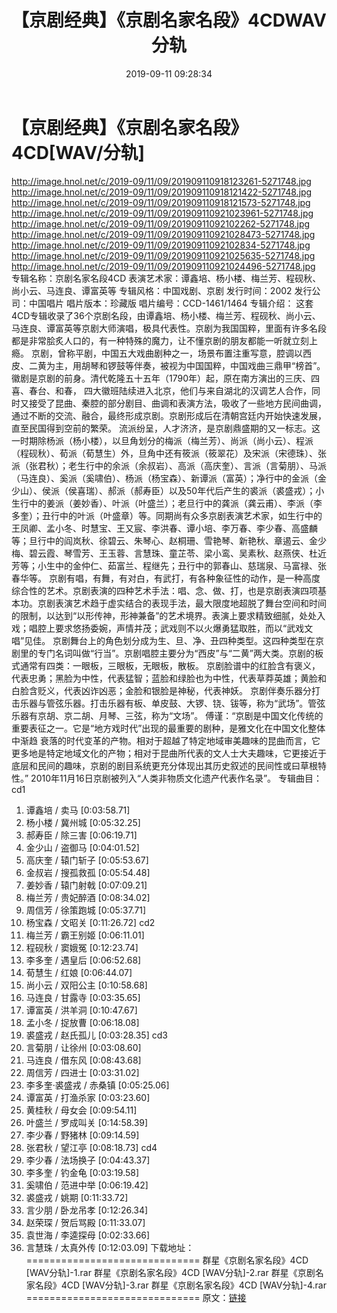 ﻿---
title: 【京剧经典】《京剧名家名段》4CDWAV分轨
date: 2019-09-11 09:28:34
categories: WAV车载音乐、镜像
tags: 华语中文
---
# 【京剧经典】《京剧名家名段》4CD[WAV/分轨]

http://image.hnol.net/c/2019-09/11/09/201909110918123261-5271748.jpg
http://image.hnol.net/c/2019-09/11/09/201909110918121422-5271748.jpg
http://image.hnol.net/c/2019-09/11/09/201909110918121573-5271748.jpg
http://image.hnol.net/c/2019-09/11/09/201909110921023961-5271748.jpg
http://image.hnol.net/c/2019-09/11/09/20190911092102262-5271748.jpg
http://image.hnol.net/c/2019-09/11/09/201909110921028473-5271748.jpg
http://image.hnol.net/c/2019-09/11/09/20190911092102834-5271748.jpg
http://image.hnol.net/c/2019-09/11/09/201909110921025635-5271748.jpg
http://image.hnol.net/c/2019-09/11/09/201909110921024496-5271748.jpg
专辑名称：京剧名家名段4CD
表演艺术家：谭鑫培、杨小楼、梅兰芳、程砚秋、尚小云、马连良、谭富英等
专辑风格：中国戏剧、京剧
发行时间：2002
发行公司：中国唱片
唱片版本：珍藏版
唱片编号：CCD-1461/1464
专辑介绍：
这套4CD专辑收录了36个京剧名段，由谭鑫培、杨小楼、梅兰芳、程砚秋、尚小云、马连良、谭富英等京剧大师演唱，极具代表性。京剧为我国国粹，里面有许多名段都是非常脍炙人口的，有一种特殊的魔力，让不懂京剧的朋友都能一听就立刻上瘾。
京剧，曾称平剧，中国五大戏曲剧种之一，场景布置注重写意，腔调以西皮、二黄为主，用胡琴和锣鼓等伴奏，被视为中国国粹，中国戏曲三鼎甲“榜首”。徽剧是京剧的前身。清代乾隆五十五年（1790年）起，原在南方演出的三庆、四喜、春台、和春，
四大徽班陆续进入北京，他们与来自湖北的汉调艺人合作，同时又接受了昆曲、秦腔的部分剧目、曲调和表演方法，吸收了一些地方民间曲调，通过不断的交流、融合，最终形成京剧。京剧形成后在清朝宫廷内开始快速发展，直至民国得到空前的繁荣。
流派纷呈，人才济济，是京剧鼎盛期的又一标志。这一时期除杨派（杨小楼），以旦角划分的梅派（梅兰芳）、尚派（尚小云）、程派（程砚秋）、荀派（荀慧生）外，旦角中还有筱派（筱翠花）及宋派（宋德珠）、张派（张君秋）；老生行中的余派（余叔岩）、高派（高庆奎）、言派（言菊朋）、马派（马连良）、奚派（奚啸伯）、杨派（杨宝森）、新谭派（富英）；净行中的金派（金少山）、侯派（侯喜瑞）、郝派（郝寿臣）以及50年代后产生的裘派（裘盛戎）；小生行中的姜派（姜妙香）、叶派（叶盛兰）；老旦行中的龚派（龚云甫）、李派（李多奎）；丑行中的叶派（叶盛章）等。同期尚有众多京剧表演艺术家，如生行中的王凤卿、孟小冬、时慧宝、王又宸、李洪春、谭小培、李万春、李少春、高盛麟等；旦行中的阎岚秋、徐碧云、朱琴心、赵桐珊、雪艳琴、新艳秋、章遏云、金少梅、碧云霞、琴雪芳、王玉蓉、言慧珠、童芷苓、梁小鸾、吴素秋、赵燕侠、杜近芳等；小生中的金仲仁、茹富兰、程继先；丑行中的郭春山、慈瑞泉、马富禄、张春华等。
京剧有唱，有舞，有对白，有武打，有各种象征性的动作，是一种高度综合性的艺术。京剧表演的四种艺术手法：唱、念、做、打，也是京剧表演四项基本功。京剧表演艺术趋于虚实结合的表现手法，最大限度地超脱了舞台空间和时间的限制，以达到“以形传神，形神兼备”的艺术境界。表演上要求精致细腻，处处入戏；唱腔上要求悠扬委婉，声情并茂；武戏则不以火爆勇猛取胜，而以“武戏文唱”见佳。
京剧舞台上的角色划分成为生、旦、净、丑四种类型。这四种类型在京剧里的专门名词叫做“行当”。京剧唱腔主要分为“西皮”与“二黄”两大类。京剧的板式通常有四类：一眼板，三眼板，无眼板，散板。
京剧脸谱中的红脸含有褒义，代表忠勇；黑脸为中性，代表猛智；蓝脸和绿脸也为中性，代表草莽英雄；黄脸和白脸含贬义，代表凶诈凶恶；金脸和银脸是神秘，代表神妖。
京剧伴奏乐器分打击乐器与管弦乐器。打击乐器有板、单皮鼓、大锣、铙、钹等，称为“武场”。管弦乐器有京胡、京二胡、月琴、三弦，称为“文场”。
傅谨：“京剧是中国文化传统的重要表征之一。它是“地方戏时代”出现的最重要的剧种，是雅文化在中国文化整体中渐趋
衰落的时代变革的产物。相对于超越了特定地域审美趣味的昆曲而言，它更多地是特定地域文化的产物；相对于昆曲所代表的文人士大夫趣味，它更接近于底层和民间的趣味，京剧的剧目系统更充分体现出其历史叙述的民间性或曰草根特性。”
2010年11月16日京剧被列入“人类非物质文化遗产代表作名录”。
专辑曲目：
cd1
01. 谭鑫培 / 卖马 [0:03:58.71]
02. 杨小楼 / 冀州城 [0:05:32.25]
03. 郝寿臣 / 除三害 [0:06:19.71]
04. 金少山 / 盗御马 [0:04:01.52]
05. 高庆奎 / 辕门斩子 [0:05:53.67]
06. 金叔岩 / 搜孤救孤 [0:05:54.48]
07. 姜妙香 / 辕门射戟 [0:07:09.21]
08. 梅兰芳 / 贵妃醉酒 [0:08:34.02]
09. 周信芳 / 徐策跑城 [0:05:37.71]
10. 杨宝森 / 文昭关 [0:11:26.72]
cd2
01. 梅兰芳 / 霸王别姬 [0:06:11.01]
02. 程砚秋 / 窦娥冤 [0:12:23.74]
03. 李多奎 / 遇皇后 [0:06:52.68]
04. 荀慧生 / 红娘 [0:06:44.07]
05. 尚小云 / 双阳公主 [0:10:58.68]
06. 马连良 / 甘露寺 [0:03:35.65]
07. 谭富英 / 洪羊洞 [0:10:47.67]
08. 孟小冬 / 捉放曹 [0:06:18.08]
09. 裘盛戎 / 赵氏孤儿 [0:03:28.35]
cd3
01. 言菊朋 / 让徐州 [0:03:08.60]
02. 马连良 / 借东风 [0:08:43.68]
03. 周信芳 / 四进士 [0:03:31.02]
04. 李多奎·裘盛戎 / 赤桑镇 [0:05:25.06]
05. 谭富英 / 打渔杀家 [0:03:23.60]
06. 黄桂秋 / 母女会 [0:09:54.11]
07. 叶盛兰 / 罗成叫关 [0:14:58.39]
08. 李少春 / 野猪林 [0:09:14.59]
09. 张君秋 / 望江亭 [0:08:18.73]
cd4
01. 李少春 / 法场换子 [0:04:43.37]
02. 李多奎 / 钓金龟 [0:03:19.58]
03. 奚啸伯 / 范进中举 [0:06:19.42]
04. 裘盛戎 / 姚期 [0:11:33.72]
05. 言少朋 / 卧龙吊孝 [0:12:26.34]
06. 赵荣琛 / 贺后骂殿 [0:11:33.07]
07. 袁世海 / 李逵探母 [0:02:33.66]
08. 言慧珠 / 太真外传 [0:12:03.09]
下载地址：
==============================
群星《京剧名家名段》4CD [WAV分轨]-1.rar
群星《京剧名家名段》4CD [WAV分轨]-2.rar
群星《京剧名家名段》4CD [WAV分轨]-3.rar
群星《京剧名家名段》4CD [WAV分轨]-4.rar
==============================
原文：[链接](https://blog.sina.com.cn/s/blog_1647c7e7601030gj5.html)